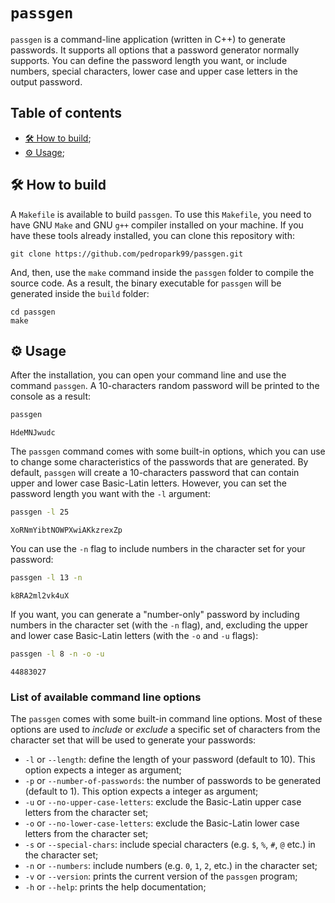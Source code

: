 # `passgen`
`passgen` is a command-line application (written in C++) to generate passwords. It supports all options that a password generator normally supports. You can define the password length you want, or include numbers, special characters, lower case and upper case letters in the output password.

## Table of contents

- [🛠 How to build](#🛠-how-to-build);
- [⚙️ Usage](#⚙️-usage);

## 🛠 How to build

A `Makefile` is available to build `passgen`. To use this `Makefile`, you need to have GNU `Make` and GNU `g++` compiler installed on your machine. If you have these tools already installed, you can clone this repository with:

```
git clone https://github.com/pedropark99/passgen.git
```

And, then, use the `make` command inside the `passgen` folder to compile the source code. As a result, the binary executable for `passgen` will be generated inside the `build` folder:

```
cd passgen
make
```

## ⚙️ Usage

After the installation, you can open your command line and use the command `passgen`. A 10-characters random password will be printed to the console as a result:

```sh
passgen
```
```
HdeMNJwudc
```

The `passgen` command comes with some built-in options, which you can use to change some characteristics of the passwords that are generated. By default, `passgen` will create a 10-characters password that can contain upper and lower case Basic-Latin letters. However, you can set the password length you want with the `-l` argument:

```sh
passgen -l 25
```
```
XoRNmYibtNOWPXwiAKkzrexZp
```

You can use the `-n` flag to include numbers in the character set for your password:

```sh
passgen -l 13 -n
```
```
k8RA2ml2vk4uX
```

If you want, you can generate a "number-only" password by including numbers in the character set (with the `-n` flag), and, excluding the upper and lower case Basic-Latin letters (with the `-o` and `-u` flags):

```sh
passgen -l 8 -n -o -u
```
```
44883027
```

### List of available command line options

The `passgen` comes with some built-in command line options. Most of these options are used to *include* or *exclude* a specific set of characters from the character set that will be used to generate your passwords:

- `-l` or `--length`: define the length of your password (default to 10). This option expects a integer as argument;
- `-p` or `--number-of-passwords`: the number of passwords to be generated (default to 1). This option expects a integer as argument;
- `-u` or `--no-upper-case-letters`: exclude the Basic-Latin upper case letters from the character set;
- `-o` or `--no-lower-case-letters`: exclude the Basic-Latin lower case letters from the character set;
- `-s` or `--special-chars`: include special characters (e.g. `$`, `%`, `#`, `@` etc.) in the character set;
- `-n` or `--numbers`: include numbers (e.g. `0`, `1`, `2`, etc.) in the character set;
- `-v` or `--version`: prints the current version of the `passgen` program;
- `-h` or `--help`: prints the help documentation;
